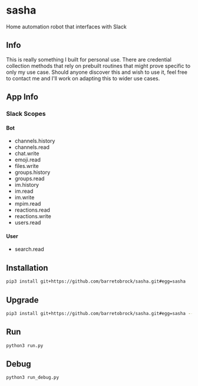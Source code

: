 # sasha
Home automation robot that interfaces with Slack 

## Info
This is really something I built for personal use. There are credential collection methods that rely on prebuilt routines that might prove specific to only my use case. Should anyone discover this and wish to use it, feel free to contact me and I'll work on adapting this to wider use cases.

## App Info

### Slack Scopes
#### Bot
 - channels.history
 - channels.read
 - chat.write
 - emoji.read
 - files.write
 - groups.history
 - groups.read
 - im.history
 - im.read
 - im.write
 - mpim.read
 - reactions.read
 - reactions.write
 - users.read
#### User
 - search.read

## Installation
```bash
pip3 install git+https://github.com/barretobrock/sasha.git#egg=sasha
```

## Upgrade
```bash
pip3 install git+https://github.com/barretobrock/sasha.git#egg=sasha --upgrade
```

## Run
```bash
python3 run.py
```

## Debug
```bash
python3 run_debug.py
```

